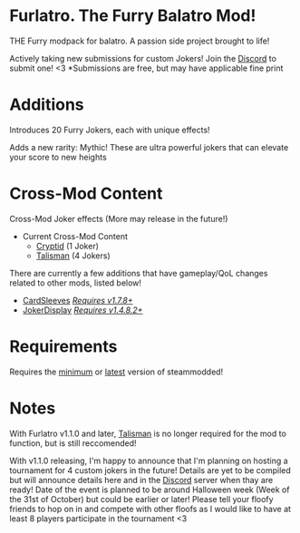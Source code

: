 # Furlatro. The Furry Balatro Mod!
THE Furry modpack for balatro. A passion side project brought to life!

Actively taking new submissions for custom Jokers! Join the [Discord](https://discord.gg/fCnxr4dWfh) to submit one! <3
*Submissions are free, but may have applicable fine print

# Additions
Introduces 20 Furry Jokers, each with unique effects!

Adds a new rarity: Mythic! These are ultra powerful jokers
that can elevate your score to new heights

# Cross-Mod Content
Cross-Mod Joker effects (More may release in the future!)

* Current Cross-Mod Content
  * [Cryptid](https://github.com/SpectralPack/Cryptid) (1 Joker)
  * [Talisman](https://github.com/SpectralPack/Talisman) (4 Jokers)

There are currently a few additions that have gameplay/QoL changes related to other mods, listed below!
* [CardSleeves](https://github.com/larswijn/CardSleeves) [*Requires v1.7.8+*](https://github.com/larswijn/CardSleeves/releases/tag/v1.7.8)
* [JokerDisplay](https://github.com/nh6574/JokerDisplay) [*Requires v1.4.8.2+*](https://github.com/nh6574/JokerDisplay/releases/tag/v1.8.4.2)

# Requirements
Requires the [minimum](https://github.com/Steamodded/smods/releases/tag/1.0.0-beta-0530b) or [latest](https://github.com/Steamodded/smods/releases/latest) version of steammodded!

# Notes
With Furlatro v1.1.0 and later, [Talisman](https://github.com/SpectralPack/Talisman/releases/latest) is no longer required
for the mod to function, but is still reccomended!

With v1.1.0 releasing, I'm happy to announce that I'm planning on hosting a tournament for 4 custom jokers in the future! Details are yet to be compiled
but will announce details here and in the [Discord](https://discord.gg/fCnxr4dWfh) server when thay are ready! Date of the event is planned to be around 
Halloween week (Week of the 31st of October) but could be earlier or later! Please tell your floofy friends to hop on in and compete with other floofs as
I would like to have at least 8 players participate in the tournament <3



